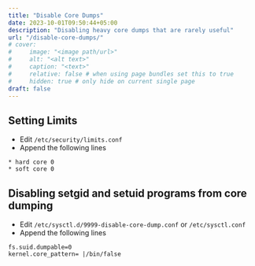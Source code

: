 ```yaml
---
title: "Disable Core Dumps"
date: 2023-10-01T09:50:44+05:00
description: "Disabling heavy core dumps that are rarely useful"
url: "/disable-core-dumps/"
# cover:
#     image: "<image path/url>"
#     alt: "<alt text>"
#     caption: "<text>"
#     relative: false # when using page bundles set this to true
#     hidden: true # only hide on current single page
draft: false
---
```

## Setting Limits
* Edit `/etc/security/limits.conf`
* Append the following lines
```
* hard core 0
* soft core 0
```
## Disabling setgid and setuid programs from core dumping
* Edit `/etc/sysctl.d/9999-disable-core-dump.conf` or `/etc/sysctl.conf`
* Append the following lines
```
fs.suid.dumpable=0
kernel.core_pattern= |/bin/false
```

